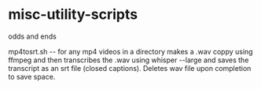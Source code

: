 # misc-utility-scripts
odds and ends 

mp4tosrt.sh -- for any mp4 videos in a directory makes a .wav coppy using ffmpeg and then transcribes the .wav using whisper --large and saves the transcript as an srt file (closed captions). Deletes wav file upon completion to save space. 
